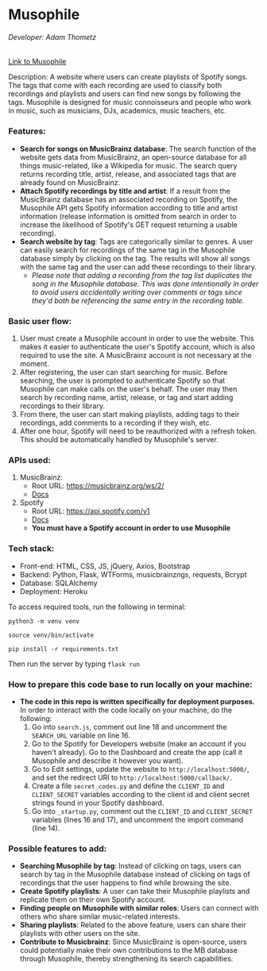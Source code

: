 # Musophile

###### Developer: Adam Thometz

[Link to Musophile](https://musophile.herokuapp.com/) 

Description: A website where users can create playlists of Spotify songs. The tags that come with each recording are used to classify both recordings and playlists and users can find new songs by following the tags. Musophile is designed for music connoisseurs and people who work in music, such as musicians, DJs, academics, music teachers, etc.

### Features:
- **Search for songs on MusicBrainz database**: The search function of the website gets data from MusicBrainz, an open-source database for all things music-related, like a Wikipedia for music. The search query returns recording title, artist, release, and associated tags that are already found on MusicBrainz.
- **Attach Spotify recordings by title and artist**: If a result from the MusicBrainz database has an associated recording on Spotify, the Musophile API gets Spotify information according to title and artist information (release information is omitted from search in order to increase the likelihood of Spotify's GET request returning a usable recording).
- **Search website by tag**: Tags are categorically similar to genres. A user can easily search for recordings of the same tag in the Musophile database simply by clicking on the tag. The results will show all songs with the same tag and the user can add these recordings to their library.
    - *Please note that adding a recording from the tag list duplicates the song in the Musophile database. This was done intentionally in order to avoid users accidentally writing over comments or tags since they'd both be referencing the same entry in the recording table.*
    
### Basic user flow:
1. User must create a Musophile account in order to use the website. This makes it easier to authenticate the user's Spotify account, which is also required to use the site. A MusicBrainz account is not necessary at the moment.
2. After registering, the user can start searching for music. Before searching, the user is prompted to authenticate Spotify so that Musophile can make calls on the user's behalf. The user may then search by recording name, artist, release, or tag and start adding recordings to their library.
3. From there, the user can start making playlists, adding tags to their recordings, add comments to a recording if they wish, etc.
4. After one hour, Spotify will need to be reauthorized with a refresh token. This should be automatically handled by Musophile's server.

### APIs used: 
1. MusicBrainz:
    - Root URL: https://musicbrainz.org/ws/2/
    - [Docs](https://musicbrainz.org/doc/MusicBrainz_API)
2. Spotify
    - Root URL: https://api.spotify.com/v1
    - [Docs](https://developer.spotify.com/documentation/web-api/reference/)
    - **You must have a Spotify account in order to use Musophile**
    
### Tech stack:
- Front-end: HTML, CSS, JS, jQuery, Axios, Bootstrap
- Backend: Python, Flask, WTForms, musicbrainzngs, requests, Bcrypt
- Database: SQLAlchemy
- Deployment: Heroku

To access required tools, run the following in terminal:

`python3 -m venv venv`

`source venv/bin/activate`

`pip install -r requirements.txt`


Then run the server by typing `flask run`

### How to prepare this code base to run locally on your machine:
- **The code in this repo is written specifically for deployment purposes.** In order to interact with the code locally on your machine, do the following:
    1. Go into `search.js`, comment out line 18 and uncomment the `SEARCH_URL` variable on line 16.
    2. Go to the Spotify for Developers website (make an account if you haven't already). Go to the Dashboard and create the app (call it Musophile and describe it however you want).
    3. Go to Edit settings, update the website to `http://localhost:5000/`, and set the redirect URI to `http://localhost:5000/callback/`.
    4. Create a file `secret_codes.py` and define the `CLIENT_ID` and `CLIENT_SECRET` variables according to the client id and client secret strings found in your Spotify dashboard.
    5. Go into `_startup.py`, comment out the `CLIENT_ID` and `CLIENT_SECRET` variables (lines 16 and 17), and uncomment the import command (line 14).

### Possible features to add:
- **Searching Musophile by tag**: Instead of clicking on tags, users can search by tag in the Musophile database instead of clicking on tags of recordings that the user happens to find while browsing the site.
- **Create Spotify playlists**: A user can take their Musophile playlists and replicate them on their own Spotify account.
- **Finding people on Musophile with similar roles**: Users can connect with others who share similar music-related interests.
- **Sharing playlists**: Related to the above feature, users can share their playlists with other users on the site.
- **Contribute to Musicbrainz**: Since MusicBrainz is open-source, users could potentially make their own contributions to the MB database through Musophile, thereby strengthening its search capabilities.
